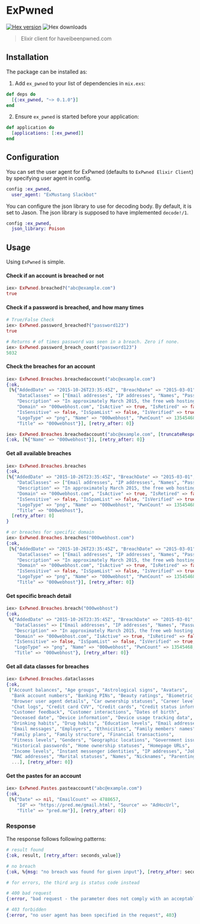 # ExPwned

[![Hex version](https://img.shields.io/hexpm/v/ex_pwned.svg "Hex version")](https://hex.pm/packages/ex_pwned) ![Hex downloads](https://img.shields.io/hexpm/dt/ex_pwned.svg "Hex downloads")

> Elixir client for haveibeenpwned.com

## Installation

The package can be installed as:

1. Add `ex_pwned` to your list of dependencies in `mix.exs`:

```elixir
def deps do
  [{:ex_pwned, "~> 0.1.0"}]
end
```

2. Ensure `ex_pwned` is started before your application:

```elixir
def application do
  [applications: [:ex_pwned]]
end
```

## Configuration

You can set the user agent for ExPwned (defaults to `ExPwned Elixir Client`) by specifying user agent in config.

```elixir
config :ex_pwned,
  user_agent: "ExMustang Slackbot"
```

You can configure the json library to use for decoding body. By default, it is set to Jason.
The json library is supposed to have implemented `decode!/1`.

```elixir
config :ex_pwned,
  json_library: Poison
```

## Usage

Using `ExPwned` is simple.

#### Check if an account is breached or not

```elixir
iex> ExPwned.breached?("abc@example.com")
true
```

#### Check if a password is breached, and how many times
```elixir
# True/False Check
iex> ExPwned.password_breached?("password123")
true

# Returns # of times password was seen in a breach. Zero if none.
iex> ExPwned.password_breach_count("password123")
5032
```

#### Check the breaches for an account

```elixir
iex> ExPwned.Breaches.breachedaccount("abc@example.com")
{:ok,
 [%{"AddedDate" => "2015-10-26T23:35:45Z", "BreachDate" => "2015-03-01",
    "DataClasses" => ["Email addresses", "IP addresses", "Names", "Passwords"],
    "Description" => "In approximately March 2015, the free web hosting provider <a href=\"http://www.troyhunt.com/2015/10/breaches-traders-plain-text-passwords.html\" target=\"_blank\" rel=\"noopener\">000webhost suffered a major data breach</a> that exposed over 13 million customer records. The data was sold and traded before 000webhost was alerted in October. The breach included names, email addresses and plain text passwords.",
    "Domain" => "000webhost.com", "IsActive" => true, "IsRetired" => false,
    "IsSensitive" => false, "IsSpamList" => false, "IsVerified" => true,
    "LogoType" => "png", "Name" => "000webhost", "PwnCount" => 13545468,
    "Title" => "000webhost"}], [retry_after: 0]}

iex> ExPwned.Breaches.breachedaccount("abc@example.com", [truncateResponse: true, domain: "adobe.com"])
{:ok, [%{"Name" => "000webhost"}], [retry_after: 0]}
```

#### Get all available breaches

```elixir
iex> ExPwned.Breaches.breaches
{:ok,
[%{"AddedDate" => "2015-10-26T23:35:45Z", "BreachDate" => "2015-03-01",
    "DataClasses" => ["Email addresses", "IP addresses", "Names", "Passwords"],
    "Description" => "In approximately March 2015, the free web hosting provider <a href=\"http://www.troyhunt.com/2015/10/breaches-traders-plain-text-passwords.html\" target=\"_blank\" rel=\"noopener\">000webhost suffered a major data breach</a> that exposed over 13 million customer records. The data was sold and traded before 000webhost was alerted in October. The breach included names, email addresses and plain text passwords.",
    "Domain" => "000webhost.com", "IsActive" => true, "IsRetired" => false,
    "IsSensitive" => false, "IsSpamList" => false, "IsVerified" => true,
    "LogoType" => "png", "Name" => "000webhost", "PwnCount" => 13545468,
    "Title" => "000webhost"},
  [retry_after: 0]
}

# or breaches for specific domain
iex> ExPwned.Breaches.breaches("000webhost.com")
{:ok,
 [%{"AddedDate" => "2015-10-26T23:35:45Z", "BreachDate" => "2015-03-01",
    "DataClasses" => ["Email addresses", "IP addresses", "Names", "Passwords"],
    "Description" => "In approximately March 2015, the free web hosting provider <a href=\"http://www.troyhunt.com/2015/10/breaches-traders-plain-text-passwords.html\" target=\"_blank\" rel=\"noopener\">000webhost suffered a major data breach</a> that exposed over 13 million customer records. The data was sold and traded before 000webhost was alerted in October. The breach included names, email addresses and plain text passwords.",
    "Domain" => "000webhost.com", "IsActive" => true, "IsRetired" => false,
    "IsSensitive" => false, "IsSpamList" => false, "IsVerified" => true,
    "LogoType" => "png", "Name" => "000webhost", "PwnCount" => 13545468,
    "Title" => "000webhost"}], [retry_after: 0]}
```

#### Get specific breach detail

```elixir
iex> ExPwned.Breaches.breach("000webhost")
{:ok,
 %{"AddedDate" => "2015-10-26T23:35:45Z", "BreachDate" => "2015-03-01",
   "DataClasses" => ["Email addresses", "IP addresses", "Names", "Passwords"],
   "Description" => "In approximately March 2015, the free web hosting provider <a href=\"http://www.troyhunt.com/2015/10/breaches-traders-plain-text-passwords.html\" target=\"_blank\" rel=\"noopener\">000webhost suffered a major data breach</a> that exposed over 13 million customer records. The data was sold and traded before 000webhost was alerted in October. The breach included names, email addresses and plain text passwords.",
   "Domain" => "000webhost.com", "IsActive" => true, "IsRetired" => false,
   "IsSensitive" => false, "IsSpamList" => false, "IsVerified" => true,
   "LogoType" => "png", "Name" => "000webhost", "PwnCount" => 13545468,
   "Title" => "000webhost"}, [retry_after: 0]}
```

#### Get all data classes for breaches

```elixir
iex> ExPwned.Breaches.dataclasses
{:ok,
 ["Account balances", "Age groups", "Astrological signs", "Avatars",
  "Bank account numbers", "Banking PINs", "Beauty ratings", "Biometric data",
  "Browser user agent details", "Car ownership statuses", "Career levels",
  "Chat logs", "Credit card CVV", "Credit cards", "Credit status information",
  "Customer feedback", "Customer interactions", "Dates of birth",
  "Deceased date", "Device information", "Device usage tracking data",
  "Drinking habits", "Drug habits", "Education levels", "Email addresses",
  "Email messages", "Employers", "Ethnicities", "Family members' names",
  "Family plans", "Family structure", "Financial transactions",
  "Fitness levels", "Genders", "Geographic locations", "Government issued IDs",
  "Historical passwords", "Home ownership statuses", "Homepage URLs",
  "Income levels", "Instant messenger identities", "IP addresses", "Job titles",
  "MAC addresses", "Marital statuses", "Names", "Nicknames", "Parenting plans",
  ...], [retry_after: 0]}
```

#### Get the pastes for an account

```elixir
iex> ExPwned.Pastes.pasteaccount("abc@example.com")
{:ok,
 [%{"Date" => nil, "EmailCount" => 4788657,
    "Id" => "https://pred.me/gmail.html", "Source" => "AdHocUrl",
    "Title" => "pred.me"}], [retry_after: 0]}
```

### Response

The response follows following patterns:

```elixir
# result found
{:ok, result, [retry_after: seconds_value]}

# no breach
{:ok, %{msg: "no breach was found for given input"}, [retry_after: seconds_value]}

# for errors, the third arg is status code instead

# 400 bad request
{:error, "bad request - the parameter does not comply with an acceptable format", 400}

# 403 forbidden
{:error, "no user agent has been specified in the request", 403}
```
